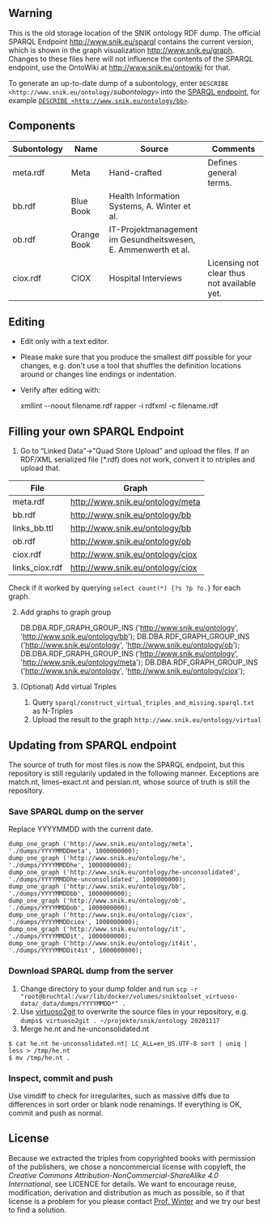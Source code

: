 ## Warning
This is the old storage location of the SNIK ontology RDF dump. The official SPARQL Endpoint http://www.snik.eu/sparql contains the current version, which is shown in the graph visualization http://www.snik.eu/graph. Changes to these files here will not influence the contents of the SPARQL endpoint, use the OntoWiki at http://www.snik.eu/ontowiki for that.

To generate an up-to-date dump of a subontology, enter `DESCRIBE <http://www.snik.eu/ontology/`*subontology*`>` into the [SPARQL endpoint](http://www.snik.eu/sparql), for example [`DESCRIBE <http://www.snik.eu/ontology/bb>`](http://www.snik.eu/sparql?default-graph-uri=&query=DESCRIBE+%3Chttp%3A%2F%2Fwww.snik.eu%2Fontology%2Fbb%3E&should-sponge=&format=application%2Frdf%2Bxml&timeout=0&debug=on).

## Components

| Subontology | Name | Source | Comments |
|---|---|-----|---|
|meta.rdf	|Meta	| Hand-crafted |	Defines general terms. |
|bb.rdf		|Blue Book | Health Information Systems, A. Winter et al. |
|ob.rdf		|Orange Book |IT-Projektmanagement im Gesundheitswesen, E. Ammenwerth et al. ||
|ciox.rdf	| CIOX | Hospital Interviews | Licensing not clear thus not available yet. |

## Editing

* Edit only with a text editor.
* Please make sure that you produce the smallest diff possible for your changes, e.g. don't use a tool that shuffles the definition locations around or changes line endings or indentation.
* Verify after editing with:
    
    xmllint --noout filename.rdf
    rapper -i rdfxml -c filename.rdf

## Filling your own SPARQL Endpoint

1. Go to “Linked Data”->"Quad Store Upload” and upload the files. If an RDF/XML serialized file (*.rdf) does not work, convert it to ntriples and upload that.

|File| Graph|
|---|----|
|meta.rdf	|http://www.snik.eu/ontology/meta|
|bb.rdf 	|http://www.snik.eu/ontology/bb|
|links_bb.ttl |	http://www.snik.eu/ontology/bb|
|ob.rdf 	|http://www.snik.eu/ontology/ob|
|ciox.rdf |	http://www.snik.eu/ontology/ciox|
|links_ciox.rdf |	http://www.snik.eu/ontology/ciox|

Check if it worked by querying `select count(*) {?s ?p ?o.}` for each graph.

2. Add graphs to graph group

    DB.DBA.RDF_GRAPH_GROUP_INS ('http://www.snik.eu/ontology', 'http://www.snik.eu/ontology/bb');
    DB.DBA.RDF_GRAPH_GROUP_INS ('http://www.snik.eu/ontology', 'http://www.snik.eu/ontology/ob');
    DB.DBA.RDF_GRAPH_GROUP_INS ('http://www.snik.eu/ontology', 'http://www.snik.eu/ontology/meta');
    DB.DBA.RDF_GRAPH_GROUP_INS ('http://www.snik.eu/ontology', 'http://www.snik.eu/ontology/ciox');

3. (Optional) Add virtual Triples
   1. Query `sparql/construct_virtual_triples_and_missing.sparql.txt` as N-Triples
   2. Upload the result to the graph `http://www.snik.eu/ontology/virtual`

## Updating from SPARQL endpoint
The source of truth for most files is now the SPARQL endpoint, but this repository is still regularily updated in the following manner.
Exceptions are match.nt, limes-exact.nt and persian.nt, whose source of truth is still the repository.

### Save SPARQL dump on the server
Replace YYYYMMDD with the current date.

    dump_one_graph ('http://www.snik.eu/ontology/meta', './dumps/YYYYMMDDmeta', 1000000000);
    dump_one_graph ('http://www.snik.eu/ontology/he', './dumps/YYYYMMDDhe', 1000000000);
    dump_one_graph ('http://www.snik.eu/ontology/he-unconsolidated', './dumps/YYYYMMDDhe-unconsolidated', 1000000000);
    dump_one_graph ('http://www.snik.eu/ontology/bb', './dumps/YYYYMMDDbb', 1000000000);
    dump_one_graph ('http://www.snik.eu/ontology/ob', './dumps/YYYYMMDDob', 1000000000); 
    dump_one_graph ('http://www.snik.eu/ontology/ciox', './dumps/YYYYMMDDciox', 1000000000); 
    dump_one_graph ('http://www.snik.eu/ontology/it', './dumps/YYYYMMDDit', 1000000000); 
    dump_one_graph ('http://www.snik.eu/ontology/it4it', './dumps/YYYYMMDDit4it', 1000000000); 

### Download SPARQL dump from the server
1. Change directory to your dump folder and run `scp -r "root@bruchtal:/var/lib/docker/volumes/sniktoolset_virtuoso-data/_data/dumps/YYYYMMDD*" .`
2. Use [virtuoso2git](https://github.com/KonradHoeffner/virtuoso2git) to overwrite the source files in your repository, e.g. `dumps$ virtuoso2git . ~/projekte/snik/ontology 20201117`
3. Merge he.nt and he-unconsolidated.nt

```
$ cat he.nt he-unconsolidated.nt| LC_ALL=en_US.UTF-8 sort | uniq | less > /tmp/he.nt
$ mv /tmp/he.nt .
```

### Inspect, commit and push
Use vimdiff to check for irregularites, such as massive diffs due to differences in sort order or blank node renamings. If everything is OK, commit and push as normal.


## License
Because we extracted the triples from copyrighted books with permission of the publishers, we chose a noncommercial license with copyleft, the *Creative Commons Attribution-NonCommercial-ShareAlike 4.0 International*, see LICENCE for details.
We want to encourage reuse, modification, derivation and distribution as much as possible, so if that license is a problem for you please contact [Prof. Winter](www.people.imise.uni-leipzig.de/alfred.winter) and we try our best to find a solution.
